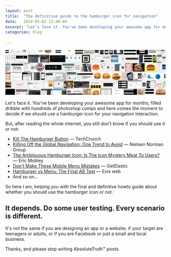 ```yaml
---
layout: post
title:  "The definitive guide to the hamburger icon for navigation"
date:   2014-05-02 13:48:00
excerpt: "Let's face it. You've been developing your awesome app for months, filled dribble with hundreds of photoshop comps and here comes the moment to decide if we should use a hamburger"
categories: blog

---
```


<p><img class="i-want-to-break-free" src="/images/hamburger-icon-menu.png" /></p>

Let's face it. You've been developing your awesome app for months, filled dribble with hundreds of photoshop comps and here comes the moment to decide if we should use a hamburger icon for your navigation interaction.

But, after reading the whole internet, you still don't know if you should use it or not:

* [Kill The Hamburger Button](http://techcrunch.com/2014/05/24/before-the-hamburger-button-kills-you/?ncid=rss) — TechCrunch 
* [Killing Off the Global Navigation: One Trend to Avoid](http://www.nngroup.com/articles/killing-global-navigation-one-trend-avoid/) — Nielsen Norman Group
* [The Ambiguous Hamburger Icon: Is The Icon Mystery Meat To Users?](http://www.ericmobley.net/the-ambiguous-hamburger-icon-is-the-icon-mystery-meat-to-users/) — Eric Mobley
* [Don't Make These Mobile Menu Mistakes](http://www.getelastic.com/dont-make-these-mobile-menu-mistakes/) — GetElastic
* [Hamburger vs Menu: The Final AB Test](http://exisweb.net/menu-eats-hamburger) — Exis web
* And so on...

So here I am, helping you with the final and definitive howto guide about whether you should use the hamburger icon or not.

## It depends. Do some user testing. Every scenario is different.

It's not the same if you are designing an app or a website, if your target are teenagers or adults, or if you are Facebook or just a small and local business.

Thanks, and please stop writing AbsoluteTruth™ posts.
